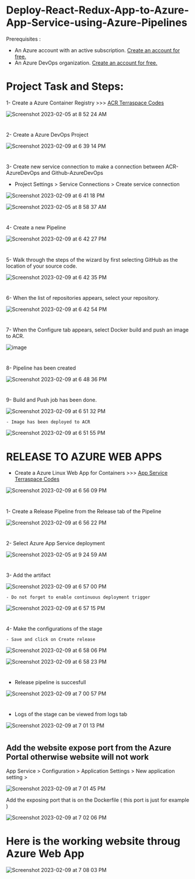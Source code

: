 # Deploy-React-Redux-App-to-Azure-App-Service-using-Azure-Pipelines

Prerequisites :
- An Azure account with an active subscription. <a href="https://azure.microsoft.com/en-us/free/?WT.mc_id=A261C142F" target="_blank">Create an account for free.</a> 
- An Azure DevOps organization. <a href="https://learn.microsoft.com/en-us/azure/devops/pipelines/get-started/pipelines-sign-up?view=azure-devops" target="_blank">Create an account for free.</a> 

# Project Task and Steps:
1- Create a Azure Container Registry >>> <a href="https://github.com/hkaanturgut/azure-devops-apps/tree/main/terraspace%20codes/app/stacks/acr" target="_blank">ACR Terraspace Codes</a> 

![Screenshot 2023-02-05 at 8 52 24 AM](https://user-images.githubusercontent.com/113396342/217688610-006dc446-8ecf-4a3d-b15f-f154b2cf40b5.png)

#

2- Create a Azure DevOps Project 

![Screenshot 2023-02-09 at 6 39 14 PM](https://user-images.githubusercontent.com/113396342/218094325-34e10cc1-1c29-44ef-aae6-eb4e897980a2.png)

#

3- Create new service connection to make a connection between ACR-AzureDevOps and Github-AzureDevOps
   
   - Project Settings > Service Connections > Create service connection 

![Screenshot 2023-02-09 at 6 41 18 PM](https://user-images.githubusercontent.com/113396342/218096222-0777ce26-895c-414d-bebd-beb9f2108a86.png)

![Screenshot 2023-02-05 at 8 58 37 AM](https://user-images.githubusercontent.com/113396342/217633906-991d0dc1-4bd3-4c3b-8d25-0ad1460d7c16.png)

#

4- Create a new Pipeline 

![Screenshot 2023-02-09 at 6 42 27 PM](https://user-images.githubusercontent.com/113396342/218094460-627632b9-821d-4e82-8538-755e55b80da9.png)

#

5-  Walk through the steps of the wizard by first selecting GitHub as the location of your source code. 

![Screenshot 2023-02-09 at 6 42 35 PM](https://user-images.githubusercontent.com/113396342/218094501-17d4e346-e943-4376-bb40-eed21632e6b5.png)

#
6- When the list of repositories appears, select your repository. 

![Screenshot 2023-02-09 at 6 42 54 PM](https://user-images.githubusercontent.com/113396342/218094644-0d3ef104-d07d-41ba-a2c7-53dee72b2e9f.png)

#

7- When the Configure tab appears, select Docker build and push an image to ACR.

![image](https://user-images.githubusercontent.com/113396342/218094689-81d171e6-19ba-4e82-a00e-cb20d16d08fa.png)
#

8- Pipeline has been created 

![Screenshot 2023-02-09 at 6 48 36 PM](https://user-images.githubusercontent.com/113396342/218094731-cb80ff0a-7cf8-44c7-ab35-ec916df26fb8.png)
#


9- Build and Push job has been done.

![Screenshot 2023-02-09 at 6 51 32 PM](https://user-images.githubusercontent.com/113396342/218094769-d92265a4-a7e7-404c-93de-31823b6bdade.png)

    - Image has been deployed to ACR

![Screenshot 2023-02-09 at 6 51 55 PM](https://user-images.githubusercontent.com/113396342/218094825-97c39b38-d43d-4fad-961a-00c0b173af03.png)

#

# RELEASE TO AZURE WEB APPS

- Create a Azure Linux Web App for Containers >>> <a href="https://github.com/hkaanturgut/DEPLOY-5-WEBAPPS-TO-AZURE-APP-SERVICE-USING-AZURE-DEVOPS-PIPELINES/tree/main/terraspace%20codes/app/stacks/react-redux_linux_webapp" target="_blank">App Service Terraspace Codes</a> 

![Screenshot 2023-02-09 at 6 56 09 PM](https://user-images.githubusercontent.com/113396342/218094989-c362a6c4-9d2f-4cb9-b692-03b3e8e1f2d8.png)
#

1- Create a Release Pipeline from the Release tab of the Pipeline

![Screenshot 2023-02-09 at 6 56 22 PM](https://user-images.githubusercontent.com/113396342/218095126-b49f18fc-2d32-4704-934b-316836411a2a.png)

#

2- Select Azure App Service deployment

![Screenshot 2023-02-05 at 9 24 59 AM](https://user-images.githubusercontent.com/113396342/217689291-709b0b52-0965-41c0-ac6c-86b159c9e55b.png)
#

3- Add the artifact 

![Screenshot 2023-02-09 at 6 57 00 PM](https://user-images.githubusercontent.com/113396342/218095182-ccae466c-251e-42ab-9854-7473b6d50ebd.png)


    - Do not forget to enable continuous deployment trigger
    
![Screenshot 2023-02-09 at 6 57 15 PM](https://user-images.githubusercontent.com/113396342/218095301-2998409c-9efb-4c8f-bdd0-b6f71f96b350.png) 
#

4- Make the configurations of the stage 
   
    - Save and click on Create release
    
![Screenshot 2023-02-09 at 6 58 06 PM](https://user-images.githubusercontent.com/113396342/218095590-14435bf4-26ce-4073-9d06-86ee967c92e5.png)

![Screenshot 2023-02-09 at 6 58 23 PM](https://user-images.githubusercontent.com/113396342/218095612-8dedb713-1f58-4543-8396-8da8d9d3b2fe.png)
#

- Release pipeline is succesfull

![Screenshot 2023-02-09 at 7 00 57 PM](https://user-images.githubusercontent.com/113396342/218095706-869ea307-97e6-4311-acf1-f4943b7c7638.png)

#

- Logs of the stage can be viewed from logs tab

![Screenshot 2023-02-09 at 7 01 13 PM](https://user-images.githubusercontent.com/113396342/218095744-b1ba742f-0e65-4702-8420-4540eaa2447d.png)

#


## Add the website expose port from the Azure Portal otherwise website will not work
   
   App Service > Configuration > Application Settings > New application setting > 
   
   ![Screenshot 2023-02-09 at 7 01 45 PM](https://user-images.githubusercontent.com/113396342/218096900-4851e758-d2a7-4c03-a361-480c5a02e254.png)

   Add the exposing port that is on the Dockerfile ( this port is just for example )
   
   ![Screenshot 2023-02-09 at 7 02 06 PM](https://user-images.githubusercontent.com/113396342/218097051-68ad3708-9d14-49b8-8815-70d20ec1cd76.png)
#

# Here is the working website throug Azure Web App

![Screenshot 2023-02-09 at 7 08 03 PM](https://user-images.githubusercontent.com/113396342/218095796-75e302bc-654e-4215-8757-05ee5aa77059.png)
#

